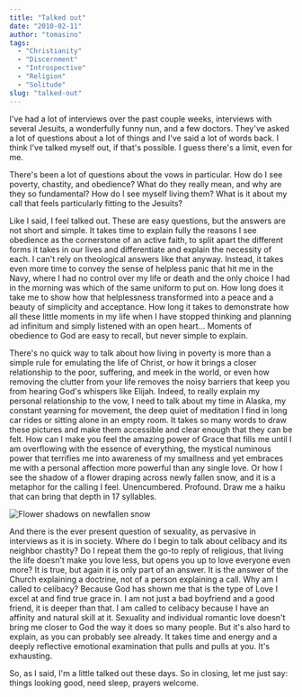```yaml
---
title: "Talked out"
date: "2010-02-11"
author: "tomasino"
tags:
  - "Christianity"
  - "Discernment"
  - "Introspective"
  - "Religion"
  - "Solitude"
slug: "talked-out"
---
```


I've had a lot of interviews over the past couple weeks, interviews with
several Jesuits, a wonderfully funny nun, and a few doctors. They've
asked a lot of questions about a lot of things and I've said a lot of
words back. I think I've talked myself out, if that's possible. I guess
there's a limit, even for me.

There's been a lot of questions about the vows in particular. How do I
see poverty, chastity, and obedience? What do they really mean, and why
are they so fundamental? How do I see myself living them? What is it
about my call that feels particularly fitting to the Jesuits?

Like I said, I feel talked out. These are easy questions, but the
answers are not short and simple. It takes time to explain fully the
reasons I see obedience as the cornerstone of an active faith, to split
apart the different forms it takes in our lives and differentiate and
explain the necessity of each. I can't rely on theological answers like
that anyway. Instead, it takes even more time to convey the sense of
helpless panic that hit me in the Navy, where I had no control over my
life or death and the only choice I had in the morning was which of the
same uniform to put on. How long does it take me to show how that
helplessness transformed into a peace and a beauty of simplicity and
acceptance. How long it takes to demonstrate how all these little
moments in my life when I have stopped thinking and planning ad
infinitum and simply listened with an open heart... Moments of obedience
to God are easy to recall, but never simple to explain.

There's no quick way to talk about how living in poverty is more than a
simple rule for emulating the life of Christ, or how it brings a closer
relationship to the poor, suffering, and meek in the world, or even how
removing the clutter from your life removes the noisy barriers that keep
you from hearing God's whispers like Elijah. Indeed, to really explain
my personal relationship to the vow, I need to talk about my time in
Alaska, my constant yearning for movement, the deep quiet of meditation
I find in long car rides or sitting alone in an empty room. It takes so
many words to draw these pictures and make them accessible and clear
enough that they can be felt. How can I make you feel the amazing power
of Grace that fills me until I am overflowing with the essence of
everything, the mystical numinous power that terrifies me into awareness
of my smallness and yet embraces me with a personal affection more
powerful than any single love. Or how I see the shadow of a flower
draping across newly fallen snow, and it is a metaphor for the calling I
feel. Unencumbered. Profound. Draw me a haiku that can bring that depth
in 17 syllables.

![Flower shadows on newfallen snow](https://blog.tomasino.org/images/snow-flowers.jpg)

And there is the ever present question of sexuality, as pervasive in
interviews as it is in society. Where do I begin to talk about celibacy
and its neighbor chastity? Do I repeat them the go-to reply of
religious, that living the life doesn't make you love less, but opens
you up to love everyone even more? It is true, but again it is only part
of an answer. It is the answer of the Church explaining a doctrine, not
of a person explaining a call. Why am I called to celibacy? Because God
has shown me that is the type of Love I excel at and find true grace in.
I am not just a bad boyfriend and a good friend, it is deeper than that.
I am called to celibacy because I have an affinity and natural skill at
it. Sexuality and individual romantic love doesn't bring me closer to
God the way it does so many people. But it's also hard to explain, as
you can probably see already. It takes time and energy and a deeply
reflective emotional examination that pulls and pulls at you. It's
exhausting.

So, as I said, I'm a little talked out these days. So in closing, let me
just say: things looking good, need sleep, prayers welcome.

